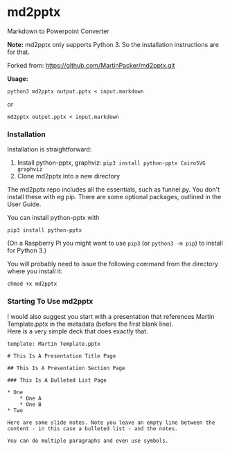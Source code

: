 # md2pptx
Markdown to Powerpoint Converter

**Note:** md2pptx only supports Python 3. So the installation instructions are for that.

Forked from: https://github.com/MartinPacker/md2pptx.git

**Usage:**

  `python3 md2pptx output.pptx < input.markdown`

or

  `md2pptx output.pptx < input.markdown`

### Installation

Installation is straightforward:

1. Install python-pptx, graphviz:  `pip3 install python-pptx CairoSVG graphviz`
2. Clone md2pptx into a new directory

The md2pptx repo includes all the essentials, such as funnel.py. You don't install these with eg pip. There are some optional packages, outlined in the User Guide.

You can install python-pptx with

  `pip3 install python-pptx`

(On a Raspberry Pi you might want to use `pip3` (or `python3 -m pip`) to install for Python 3.)

You will probably need to issue the following command from the directory where you install it:

  `chmod +x md2pptx`

### Starting To Use md2pptx

I would also suggest you start with a presentation that references Martin Template.pptx in the metadata (before the first blank line). \
Here is a very simple deck that does exactly that.

```
template: Martin Template.pptx

# This Is A Presentation Title Page

## This Is A Presentation Section Page

### This Is A Bulleted List Page

* One
    * One A
    * One B
* Two

Here are some slide notes. Note you leave an empty line between the content - in this case a bulleted list - and the notes.

You can do multiple paragraphs and even use symbols.
```

